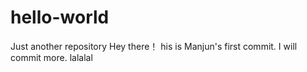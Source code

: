 # hello-world
Just another repository
Hey there！ his is Manjun's first commit. I will commit more. lalalal
